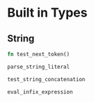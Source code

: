 # Built in Types

## String

```rs
fn test_next_token()

parse_string_literal

test_string_concatenation

eval_infix_expression
```
